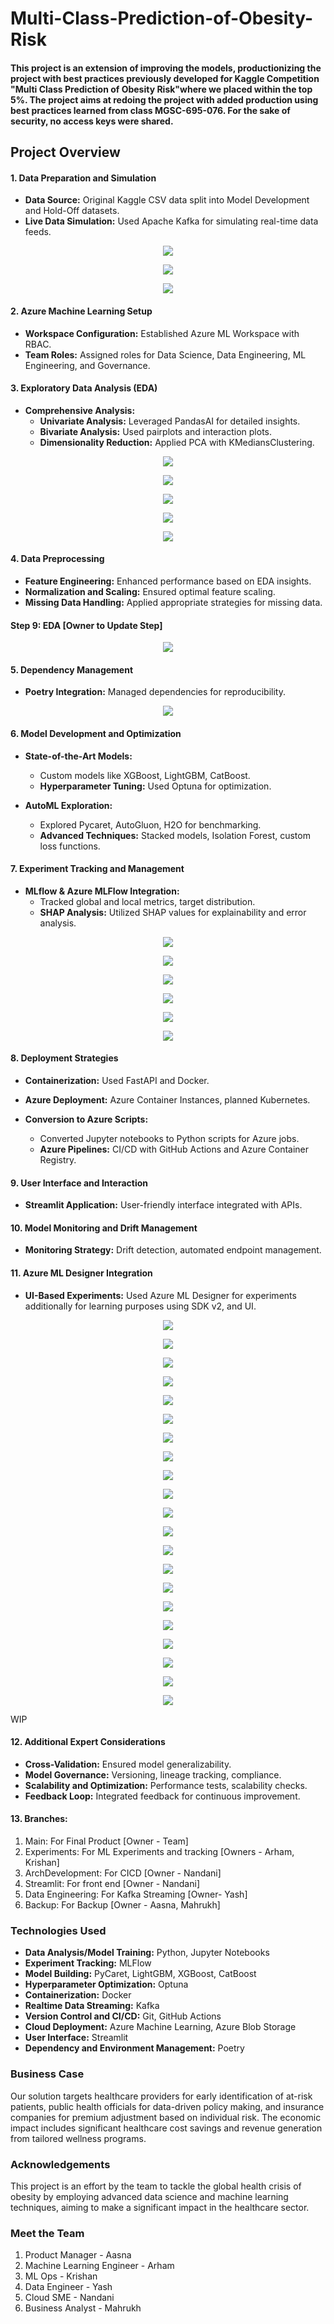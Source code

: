 # Multi-Class-Prediction-of-Obesity-Risk

#### This project is an extension of improving the models, productionizing the project with best practices previously developed for Kaggle Competition "Multi Class Prediction of Obesity Risk"where we placed within the top 5%. The project aims at redoing the project with added production using best practices learned from class MGSC-695-076. For the sake of security, no access keys were shared. 

## Project Overview

#### 1. Data Preparation and Simulation

- **Data Source:** Original Kaggle CSV data split into Model Development and Hold-Off datasets.
- **Live Data Simulation:** Used Apache Kafka for simulating real-time data feeds.


<!-- Slide 6 -->
<p align="center">
  <img src="https://github.com/McGill-MMA-EnterpriseAnalytics/Multi-Class-Prediction-of-Obesity-Risk/blob/main/16-README-Support-Files/Slide6.png">
</p>

<!-- Slide 7 -->
<p align="center">
  <img src="https://github.com/McGill-MMA-EnterpriseAnalytics/Multi-Class-Prediction-of-Obesity-Risk/blob/main/16-README-Support-Files/Slide7.png">
</p>

<!-- Slide 8 -->
<p align="center">
  <img src="https://github.com/McGill-MMA-EnterpriseAnalytics/Multi-Class-Prediction-of-Obesity-Risk/blob/main/16-README-Support-Files/Slide8.png">
</p>

#### 2. Azure Machine Learning Setup

- **Workspace Configuration:** Established Azure ML Workspace with RBAC.
- **Team Roles:** Assigned roles for Data Science, Data Engineering, ML Engineering, and Governance.

#### 3. Exploratory Data Analysis (EDA)

- **Comprehensive Analysis:**
  - **Univariate Analysis:** Leveraged PandasAI for detailed insights.
  - **Bivariate Analysis:** Used pairplots and interaction plots.
  - **Dimensionality Reduction:** Applied PCA with KMediansClustering.

<!-- Slide 9 -->
<p align="center">
  <img src="https://github.com/McGill-MMA-EnterpriseAnalytics/Multi-Class-Prediction-of-Obesity-Risk/blob/main/16-README-Support-Files/Slide9.png">
</p>

<!-- Slide 10 -->
<p align="center">
  <img src="https://github.com/McGill-MMA-EnterpriseAnalytics/Multi-Class-Prediction-of-Obesity-Risk/blob/main/16-README-Support-Files/Slide10.png">
</p>

<!-- Slide 11 -->
<p align="center">
  <img src="https://github.com/McGill-MMA-EnterpriseAnalytics/Multi-Class-Prediction-of-Obesity-Risk/blob/main/16-README-Support-Files/Slide11.png">
</p>

<!-- Slide 12 -->
<p align="center">
  <img src="https://github.com/McGill-MMA-EnterpriseAnalytics/Multi-Class-Prediction-of-Obesity-Risk/blob/main/16-README-Support-Files/Slide12.png">
</p>


<!-- Slide 13 -->
<p align="center">
  <img src="https://github.com/McGill-MMA-EnterpriseAnalytics/Multi-Class-Prediction-of-Obesity-Risk/blob/main/16-README-Support-Files/Slide13.png">
</p>

#### 4. Data Preprocessing

- **Feature Engineering:** Enhanced performance based on EDA insights.
- **Normalization and Scaling:** Ensured optimal feature scaling.
- **Missing Data Handling:** Applied appropriate strategies for missing data.

#### Step 9: EDA [Owner to Update Step]
<!-- Slide 14 -->
<p align="center">
  <img src="https://github.com/McGill-MMA-EnterpriseAnalytics/Multi-Class-Prediction-of-Obesity-Risk/blob/main/16-README-Support-Files/Slide14.png">
</p>



#### 5. Dependency Management

- **Poetry Integration:** Managed dependencies for reproducibility.


<!-- Slide 15 -->
<p align="center">
  <img src="https://github.com/McGill-MMA-EnterpriseAnalytics/Multi-Class-Prediction-of-Obesity-Risk/blob/main/16-README-Support-Files/Slide15.png">
</p>



#### 6. Model Development and Optimization

- **State-of-the-Art Models:**
  - Custom models like XGBoost, LightGBM, CatBoost.
  - **Hyperparameter Tuning:** Used Optuna for optimization.

- **AutoML Exploration:**
  - Explored Pycaret, AutoGluon, H2O for benchmarking.
  - **Advanced Techniques:** Stacked models, Isolation Forest, custom loss functions.

#### 7. Experiment Tracking and Management

- **MLflow & Azure MLFlow Integration:**
  - Tracked global and local metrics, target distribution.
  - **SHAP Analysis:** Utilized SHAP values for explainability and error analysis.


<!-- Slide 16 -->
<p align="center">
  <img src="https://github.com/McGill-MMA-EnterpriseAnalytics/Multi-Class-Prediction-of-Obesity-Risk/blob/main/16-README-Support-Files/Slide16.png">
</p>



<!-- Slide 17 -->
<p align="center">
  <img src="https://github.com/McGill-MMA-EnterpriseAnalytics/Multi-Class-Prediction-of-Obesity-Risk/blob/main/16-README-Support-Files/Slide17.png">
</p>



<!-- Slide 18 -->
<p align="center">
  <img src="https://github.com/McGill-MMA-EnterpriseAnalytics/Multi-Class-Prediction-of-Obesity-Risk/blob/main/16-README-Support-Files/Slide18.png">
</p>



<!-- Slide 19 -->
<p align="center">
  <img src="https://github.com/McGill-MMA-EnterpriseAnalytics/Multi-Class-Prediction-of-Obesity-Risk/blob/main/16-README-Support-Files/Slide19.png">
</p>



<!-- Slide 20 -->
<p align="center">
  <img src="https://github.com/McGill-MMA-EnterpriseAnalytics/Multi-Class-Prediction-of-Obesity-Risk/blob/main/16-README-Support-Files/Slide20.png">
</p>



<!-- Slide 21 -->
<p align="center">
  <img src="https://github.com/McGill-MMA-EnterpriseAnalytics/Multi-Class-Prediction-of-Obesity-Risk/blob/main/16-README-Support-Files/Slide21.png">
</p>


#### 8. Deployment Strategies

- **Containerization:** Used FastAPI and Docker.
- **Azure Deployment:** Azure Container Instances, planned Kubernetes.

- **Conversion to Azure Scripts:**
  - Converted Jupyter notebooks to Python scripts for Azure jobs.
  - **Azure Pipelines:** CI/CD with GitHub Actions and Azure Container Registry.

#### 9. User Interface and Interaction

- **Streamlit Application:** User-friendly interface integrated with APIs.

#### 10. Model Monitoring and Drift Management

- **Monitoring Strategy:** Drift detection, automated endpoint management.

#### 11. Azure ML Designer Integration

- **UI-Based Experiments:** Used Azure ML Designer for experiments additionally for learning purposes using SDK v2, and UI.


<!-- Slide 22 -->
<p align="center">
  <img src="https://github.com/McGill-MMA-EnterpriseAnalytics/Multi-Class-Prediction-of-Obesity-Risk/blob/main/16-README-Support-Files/Slide22.png">
</p>



<!-- Slide 23 -->
<p align="center">
  <img src="https://github.com/McGill-MMA-EnterpriseAnalytics/Multi-Class-Prediction-of-Obesity-Risk/blob/main/16-README-Support-Files/Slide23.png">
</p>



<!-- Slide 24 -->
<p align="center">
  <img src="https://github.com/McGill-MMA-EnterpriseAnalytics/Multi-Class-Prediction-of-Obesity-Risk/blob/main/16-README-Support-Files/Slide24.png">
</p>



<!-- Slide 25 -->
<p align="center">
  <img src="https://github.com/McGill-MMA-EnterpriseAnalytics/Multi-Class-Prediction-of-Obesity-Risk/blob/main/16-README-Support-Files/Slide25.png">
</p>



<!-- Slide 26 -->
<p align="center">
  <img src="https://github.com/McGill-MMA-EnterpriseAnalytics/Multi-Class-Prediction-of-Obesity-Risk/blob/main/16-README-Support-Files/Slide26.png">
</p>



<!-- Slide 27 -->
<p align="center">
  <img src="https://github.com/McGill-MMA-EnterpriseAnalytics/Multi-Class-Prediction-of-Obesity-Risk/blob/main/16-README-Support-Files/Slide27.png">
</p>



<!-- Slide 28 -->
<p align="center">
  <img src="https://github.com/McGill-MMA-EnterpriseAnalytics/Multi-Class-Prediction-of-Obesity-Risk/blob/main/16-README-Support-Files/Slide28.png">
</p>



<!-- Slide 29 -->
<p align="center">
  <img src="https://github.com/McGill-MMA-EnterpriseAnalytics/Multi-Class-Prediction-of-Obesity-Risk/blob/main/16-README-Support-Files/Slide29.png">
</p>



<!-- Slide 30 -->
<p align="center">
  <img src="https://github.com/McGill-MMA-EnterpriseAnalytics/Multi-Class-Prediction-of-Obesity-Risk/blob/main/16-README-Support-Files/Slide30.png">
</p>



<!-- Slide 31 -->
<p align="center">
  <img src="https://github.com/McGill-MMA-EnterpriseAnalytics/Multi-Class-Prediction-of-Obesity-Risk/blob/main/16-README-Support-Files/Slide31.png">
</p>



<!-- Slide 32 -->
<p align="center">
  <img src="https://github.com/McGill-MMA-EnterpriseAnalytics/Multi-Class-Prediction-of-Obesity-Risk/blob/main/16-README-Support-Files/Slide32.png">
</p>



<!-- Slide 33 -->
<p align="center">
  <img src="https://github.com/McGill-MMA-EnterpriseAnalytics/Multi-Class-Prediction-of-Obesity-Risk/blob/main/16-README-Support-Files/Slide33.png">
</p>



<!-- Slide 34 -->
<p align="center">
  <img src="https://github.com/McGill-MMA-EnterpriseAnalytics/Multi-Class-Prediction-of-Obesity-Risk/blob/main/16-README-Support-Files/Slide34.png">
</p>



<!-- Slide 35 -->
<p align="center">
  <img src="https://github.com/McGill-MMA-EnterpriseAnalytics/Multi-Class-Prediction-of-Obesity-Risk/blob/main/16-README-Support-Files/Slide35.png">
</p>



<!-- Slide 36 -->
<p align="center">
  <img src="https://github.com/McGill-MMA-EnterpriseAnalytics/Multi-Class-Prediction-of-Obesity-Risk/blob/main/16-README-Support-Files/Slide36.png">
</p>



<!-- Slide 37 -->
<p align="center">
  <img src="https://github.com/McGill-MMA-EnterpriseAnalytics/Multi-Class-Prediction-of-Obesity-Risk/blob/main/16-README-Support-Files/Slide37.png">
</p>



<!-- Slide 38 -->
<p align="center">
  <img src="https://github.com/McGill-MMA-EnterpriseAnalytics/Multi-Class-Prediction-of-Obesity-Risk/blob/main/16-README-Support-Files/Slide38.png">
</p>




<!-- Slide 2 -->
<p align="center">
  <img src="https://github.com/McGill-MMA-EnterpriseAnalytics/Multi-Class-Prediction-of-Obesity-Risk/blob/main/16-README-Support-Files/Slide2.png">
</p>



<!-- Slide 3 -->
<p align="center">
  <img src="https://github.com/McGill-MMA-EnterpriseAnalytics/Multi-Class-Prediction-of-Obesity-Risk/blob/main/16-README-Support-Files/Slide3.png">
</p>



<!-- Slide 4 -->
<p align="center">
  <img src="https://github.com/McGill-MMA-EnterpriseAnalytics/Multi-Class-Prediction-of-Obesity-Risk/blob/main/16-README-Support-Files/Slide4.png">
</p>



<!-- Slide 5 -->
<p align="center">
  <img src="https://github.com/McGill-MMA-EnterpriseAnalytics/Multi-Class-Prediction-of-Obesity-Risk/blob/main/16-README-Support-Files/Slide5.png">
</p>
WIP

#### 12. Additional Expert Considerations

- **Cross-Validation:** Ensured model generalizability.
- **Model Governance:** Versioning, lineage tracking, compliance.
- **Scalability and Optimization:** Performance tests, scalability checks.
- **Feedback Loop:** Integrated feedback for continuous improvement.



#### 13. Branches: 
1. Main: For Final Product [Owner - Team]
2. Experiments: For ML Experiments and tracking [Owners - Arham, Krishan]
3. ArchDevelopment: For CICD  [Owner - Nandani]
4. Streamlit: For front end [Owner - Nandani]
5. Data Engineering: For Kafka Streaming [Owner- Yash]
6. Backup: For Backup [Owner - Aasna, Mahrukh]

   
### Technologies Used

- **Data Analysis/Model Training:** Python, Jupyter Notebooks
- **Experiment Tracking:** MLFlow
- **Model Building:** PyCaret, LightGBM, XGBoost, CatBoost
- **Hyperparameter Optimization:** Optuna
- **Containerization:** Docker
- **Realtime Data Streaming:** Kafka
- **Version Control and CI/CD:** Git, GitHub Actions
- **Cloud Deployment:** Azure Machine Learning, Azure Blob Storage
- **User Interface:** Streamlit
- **Dependency and Environment Management:** Poetry

### Business Case

Our solution targets healthcare providers for early identification of at-risk patients, public health officials for data-driven policy making, and insurance companies for premium adjustment based on individual risk. The economic impact includes significant healthcare cost savings and revenue generation from tailored wellness programs.

### Acknowledgements

This project is an effort by the team to tackle the global health crisis of obesity by employing advanced data science and machine learning techniques, aiming to make a significant impact in the healthcare sector.


### Meet the Team 
1. Product Manager - Aasna
2. Machine Learning Engineer - Arham
3. ML Ops - Krishan
4. Data Engineer - Yash
5. Cloud SME - Nandani
6. Business Analyst - Mahrukh

